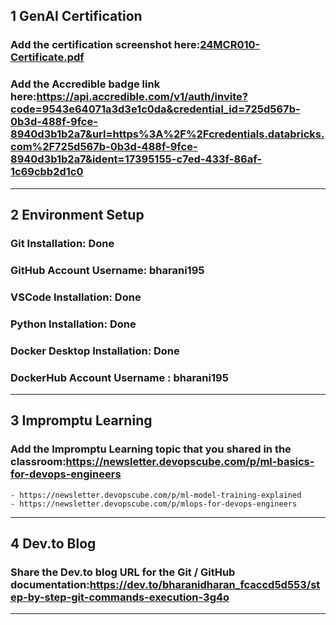 ## 1 GenAI Certification
### Add the certification screenshot here:[24MCR010-Certificate.pdf](https://github.com/user-attachments/files/19943988/24MCR010-Certificate.pdf)

### Add the Accredible badge link here:https://api.accredible.com/v1/auth/invite?code=9543e64071a3d3e1c0da&credential_id=725d567b-0b3d-488f-9fce-8940d3b1b2a7&url=https%3A%2F%2Fcredentials.databricks.com%2F725d567b-0b3d-488f-9fce-8940d3b1b2a7&ident=17395155-c7ed-433f-86af-1c69cbb2d1c0
-----
## 2 Environment Setup
### Git Installation: Done
### GitHub Account Username: bharani195
### VSCode Installation: Done
### Python Installation: Done
### Docker Desktop Installation: Done
### DockerHub Account Username : bharani195
-----
## 3 Impromptu Learning
### Add the Impromptu Learning topic that you shared in the classroom:https://newsletter.devopscube.com/p/ml-basics-for-devops-engineers
	- https://newsletter.devopscube.com/p/ml-model-training-explained
	- https://newsletter.devopscube.com/p/mlops-for-devops-engineers

-----
## 4 Dev.to Blog
### Share the Dev.to blog URL for the Git / GitHub documentation:https://dev.to/bharanidharan_fcaccd5d553/step-by-step-git-commands-execution-3g4o
-----
